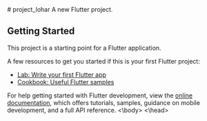 <head>
  <body>
# project_lohar
<meta name="google-site-verification" content="ILLjzEKl_GrCA6DiLnOEaHah0ab3Bt8Wz8Efg6Xy_aA" />
A new Flutter project.

## Getting Started

This project is a starting point for a Flutter application.

A few resources to get you started if this is your first Flutter project:

- [Lab: Write your first Flutter app](https://docs.flutter.dev/get-started/codelab)
- [Cookbook: Useful Flutter samples](https://docs.flutter.dev/cookbook)

For help getting started with Flutter development, view the
[online documentation](https://docs.flutter.dev/), which offers tutorials,
samples, guidance on mobile development, and a full API reference.
  <\body>
  <\head>
